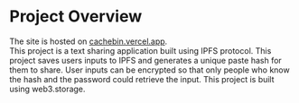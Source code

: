 # Project Overview

The site is hosted on [cachebin.vercel.app](https://cachebin.vercel.app/).
<br />
This project is a text sharing application built using IPFS protocol. This project saves users inputs to IPFS and generates a unique paste hash for them to share. User inputs can be encrypted so that only people who know the hash and the password could retrieve the input. This project is built using web3.storage.
